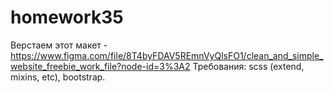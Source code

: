 # homework35

Верстаем этот макет - https://www.figma.com/file/8T4byFDAV5REmnVyQlsFO1/clean_and_simple_website_freebie_work_file?node-id=3%3A2
Требования:
scss (extend, mixins, etc),
bootstrap.
